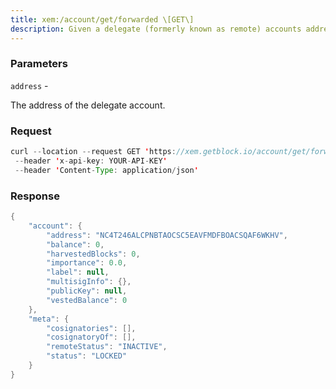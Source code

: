 ```yaml
---
title: xem:/account/get/forwarded \[GET\]
description: Given a delegate (formerly known as remote) accounts address, gets theAccountMetaDataPair for the account for which the given account is thedelegate account. If the given account address is not a delegate accountfor any account, the request returns the AccountMetaDataPair for thegiven address.
---
```


### Parameters


`address` -

The address of the delegate account.

### Request

``` java
curl --location --request GET 'https://xem.getblock.io/account/get/forwarded?address=NC4T246ALCPNBTAOCSC5EAVFMDFBOACSQAF6WKHV'
 --header 'x-api-key: YOUR-API-KEY' 
 --header 'Content-Type: application/json'
```

###  Response

``` java
{
    "account": {
        "address": "NC4T246ALCPNBTAOCSC5EAVFMDFBOACSQAF6WKHV",
        "balance": 0,
        "harvestedBlocks": 0,
        "importance": 0.0,
        "label": null,
        "multisigInfo": {},
        "publicKey": null,
        "vestedBalance": 0
    },
    "meta": {
        "cosignatories": [],
        "cosignatoryOf": [],
        "remoteStatus": "INACTIVE",
        "status": "LOCKED"
    }
}
```

